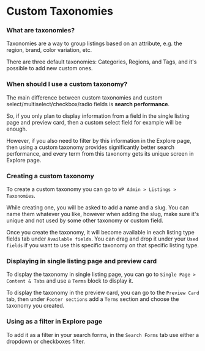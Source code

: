 # Custom Taxonomies

### What are taxonomies?
Taxonomies are a way to group listings based on an attribute, e.g. the region, brand, color variation, etc.

There are three default taxonomies: Categories, Regions, and Tags, and it's possible to add new custom ones.

### When should I use a custom taxonomy?
The main difference between custom taxonomies and custom select/multiselect/checkbox/radio fields is **search performance**.

So, if you only plan to display information from a field in the single listing page and preview card,
then a custom select field for example will be enough.

However, if you also need to filter by this information in the Explore page, then using a custom taxonomy provides
significantly better search performance, and every term from this taxonomy gets its unique screen in Explore page.

### Creating a custom taxonomy
To create a custom taxonomy you can go to `WP Admin > Listings > Taxonomies`.

While creating one, you will be asked to add a name and a slug. You can name them whatever you like,
however when adding the slug, make sure it's unique and not used by some other taxonomy or custom field.

Once you create the taxonomy, it will become available in each listing type fields tab under `Available fields`.
You can drag and drop it under your `Used fields` if you want to use this specific taxonomy on that specific listing type.

### Displaying in single listing page and preview card
To display the taxonomy in single listing page, you can go to `Single Page > Content & Tabs` and use a `Terms` block to display it.

To display the taxonomy in the preview card, you can go to the `Preview Card` tab, then under `Footer sections` add a
`Terms` section and choose the taxonomy you created.

### Using as a filter in Explore page
To add it as a filter in your search forms, in the `Search Forms` tab use either a dropdown or checkboxes filter.
